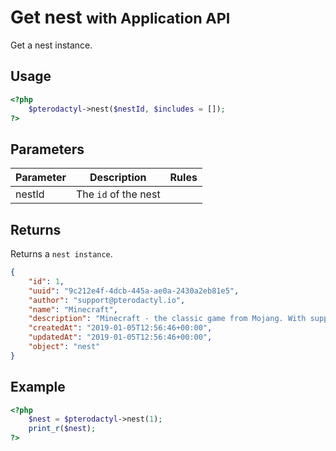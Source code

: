# Get nest <small>with Application API</small>
Get a nest instance.

## Usage
``` php
<?php
	$pterodactyl->nest($nestId, $includes = []);
?>
```

## Parameters

| Parameter | Description | Rules |
| - | - | - |
| nestId | The `id` of the nest | |

## Returns

Returns a `nest instance`.

``` json
{
	"id": 1,
	"uuid": "9c212e4f-4dcb-445a-ae0a-2430a2eb81e5",
	"author": "support@pterodactyl.io",
	"name": "Minecraft",
	"description": "Minecraft - the classic game from Mojang. With support for Vanilla MC, Spigot, and many others!",
	"createdAt": "2019-01-05T12:56:46+00:00",
	"updatedAt": "2019-01-05T12:56:46+00:00",
	"object": "nest"
}
```

## Example

``` php
<?php
	$nest = $pterodactyl->nest(1);
	print_r($nest);
?>
```